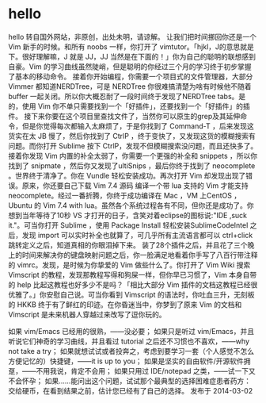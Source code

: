 # hello
hello
转自国外网站，非原创，出处未明，请谅解。
让我们把时间挪回你还是一个 Vim 新手的时候。和所有 noobs 一样，你打开了 vimtutor。「hjkl，J的意思就是下。很好理解嘛，J 就是 JJ，JJ 当然是在下面的！」你为自己的聪明的联想感到自豪。Vim 的学习曲线虽然陡峭，但是聪明的你经过三个月的学习终于初步掌握了基本的移动命令。
接着你开始编程，你需要一个项目式的文件管理器，大部分 Vimmer 都知道NERDTree，可是 NERDTree 你很难搞清楚为啥有时候他不随着 buffer 一起关闭。所以你大概忍耐了一段时间终于发现了NERDTree tabs。是的，使用 Vim 你不单只需要找到一个「好插件」，还要找到一个「好插件」的插件。
接下来你要在这个项目里查找文件了，当然你可以原生的grep及其延伸命令，但是你觉得每次都输入太麻烦了，于是你找到了 Command-T ，后来发现这货实在太 JB 慢了，然后你找到了 CtrlP ，终于变快了，又发现这货的模糊搜索有问题。而你打开 Sublime 按下 CtrlP，发现不但模糊搜索没问题，而且还快多了。
接着你发现 Vim 内置的补全太弱了，你需要一个更强的补全和 snippets ，所以你找到了 snipmate ，然后你又发现了ultiSnips ，最后你终于找到了 neocomplete 。世界终于清净了。你在 Vundle 轻松安装成功。再次打开 Vim 却发现出现了错误。原来，你还要自己下载 Vim 7.4 源码 编译一个带 lua 支持的 Vim 才能支持 neocomplete。经过一番折腾，你终于成功编译在 Mac ，VM 上CentOS ，Ubuntu 的 Vim 7.4 with lua。虽然各个系统过程各有不同，但你还是成功了。你想到当年等待了10秒 VS 才打开的日子，含笑对着eclipse的图标说:"IDE ,suck it."。可当你打开 Sublime ，使用 Package Install 轻松安装SublimeCodeIntel 之后，发现 import 可以实时补全也就算了，可几乎所有主流语言都可以 ctrl+click 跳转定义之后，知道真相的你眼泪掉下来。
装了28个插件之后，并且花了三个晚上的时间来解决你的键盘映射问题之后，你一脸满足地看着你手写了八百行带注释的 vimrc。发现，是时候为你挚爱的 Vim 做些什么了。你打开了 Vim Wiki 搜索 Vimscript 的教程，发现那教程写得和狗屎一样，但你早已习惯了，Vim 本身自带的 help 比起这教程也好多少不是吗？「相比大部分 Vim 插件的文档这教程已经很优雅了。」你安慰自己说。可当你看到 Vimscript 的语法时，你吐血三升，无刻板的 HKKB 终于有了鲜红的印迹。在你昏迷当中，你梦到了原来 Vim 的文档和 Vimscript 是未来机器人穿越过来改写了逗你玩的。

如果 vim/Emacs 已经用的很熟，——没必要；
如果只是听过 vim/Emacs，并且听说它们神奇的学习曲线，并且看过 tutorial 之后还不习惯也不喜欢，——why not take a try；
如果就想试试或者投奔之，考虑到要学习一套（个人感觉不怎么方便记忆的）快捷键，——it is up to you；
如果是坚实的自由软件/开源软件拥趸，——不用我说，肯定不会用；
如果只用过 IDE/notepad 之类，——试一下又不会怀孕；
如果……能问出这个问题，试试那个最典型的选择困难症患者药方：交给硬币，在看到结果之前，估计您已经有了自己的选择。
发布于 2014-03-02

